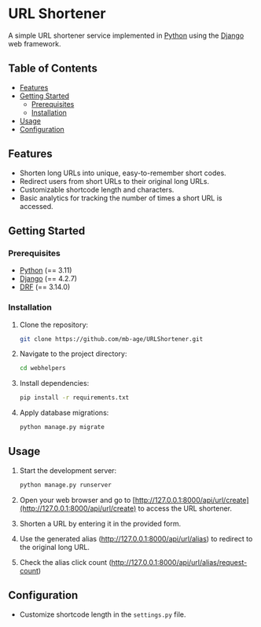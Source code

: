 # URL Shortener

A simple URL shortener service implemented in [Python](https://www.python.org/) using the [Django](https://www.djangoproject.com/) web framework.

## Table of Contents

- [Features](#features)
- [Getting Started](#getting-started)
  - [Prerequisites](#prerequisites)
  - [Installation](#installation)
- [Usage](#usage)
- [Configuration](#configuration)


## Features

- Shorten long URLs into unique, easy-to-remember short codes.
- Redirect users from short URLs to their original long URLs.
- Customizable shortcode length and characters.
- Basic analytics for tracking the number of times a short URL is accessed.

## Getting Started

### Prerequisites

- [Python](https://www.python.org/) (== 3.11)
- [Django](https://www.djangoproject.com/) (== 4.2.7)
- [DRF](https://www.django-rest-framework.org) (== 3.14.0)

### Installation

1. Clone the repository:

    ```bash
    git clone https://github.com/mb-age/URLShortener.git
    ```

2. Navigate to the project directory:

    ```bash
    cd webhelpers
    ```

3. Install dependencies:

    ```bash
    pip install -r requirements.txt
    ```

4. Apply database migrations:

    ```bash
    python manage.py migrate
    ```

## Usage

1. Start the development server:

    ```bash
    python manage.py runserver
    ```

2. Open your web browser and go to [http://127.0.0.1:8000/api/url/create](http://127.0.0.1:8000/api/url/create) to access the URL shortener.

3. Shorten a URL by entering it in the provided form.

4. Use the generated alias (http://127.0.0.1:8000/api/url/alias) to redirect to the original long URL.

5. Check the alias click count (http://127.0.0.1:8000/api/url/alias/request-count)

## Configuration

- Customize shortcode length in the `settings.py` file.
